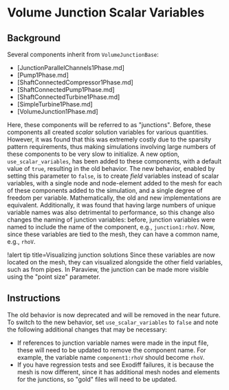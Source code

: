 # Volume Junction Scalar Variables

## Background

Several components inherit from `VolumeJunctionBase`:

- [JunctionParallelChannels1Phase.md]
- [Pump1Phase.md]
- [ShaftConnectedCompressor1Phase.md]
- [ShaftConnectedPump1Phase.md]
- [ShaftConnectedTurbine1Phase.md]
- [SimpleTurbine1Phase.md]
- [VolumeJunction1Phase.md]

Here, these components will be referred to as "junctions".
Before, these components all created *scalar* solution variables for various
quantities. However, it was found that this was extremely costly due to the
sparsity pattern requirements, thus making simulations involving large numbers
of these components to be very slow to initialize. A new option,
`use_scalar_variables`, has been added
to these components, with a default value of `true`, resulting in the old behavior.
The new behavior, enabled by setting this parameter to `false`, is to create
*field* variables instead of scalar variables, with a single node and node-element added to the
mesh for each of these components added to the simulation, and a single degree
of freedom per variable. Mathematically, the old and new implementations are
equivalent. Additionally, it was found that having large numbers of unique
variable names was also detrimental to performance, so this change also changes
the naming of junction variables: before, junction variables were named to
include the name of the component, e.g., `junction1:rhoV`. Now, since these
variables are tied to the mesh, they can have a common name, e.g., `rhoV`.

!alert tip title=Visualizing junction solutions
Since these variables are now located on the mesh, they can visualized alongside
the other field variables, such as from pipes. In Paraview, the junction can be
made more visible using the "point size" parameter.

## Instructions

The old behavior is now deprecated and will be removed in the near
future. To switch to the new behavior, set `use_scalar_variables`
to `false` and note the following additional changes that may be necessary:

- If references to junction variable names were made in the input file,
  these will need to be updated to remove the component name. For example,
  the variable name `component1:rhoV` should become `rhoV`.
- If you have regression tests and see Exodiff failures, it is because the mesh
  is now different, since it has additional mesh nodes and elements for the
  junctions, so "gold" files will need to be updated.
